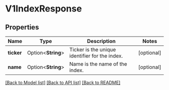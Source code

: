 # V1IndexResponse

## Properties

Name | Type | Description | Notes
------------ | ------------- | ------------- | -------------
**ticker** | Option<**String**> | Ticker is the unique identifier for the index. | [optional]
**name** | Option<**String**> | Name is the name of the index. | [optional]

[[Back to Model list]](../README.md#documentation-for-models) [[Back to API list]](../README.md#documentation-for-api-endpoints) [[Back to README]](../README.md)



